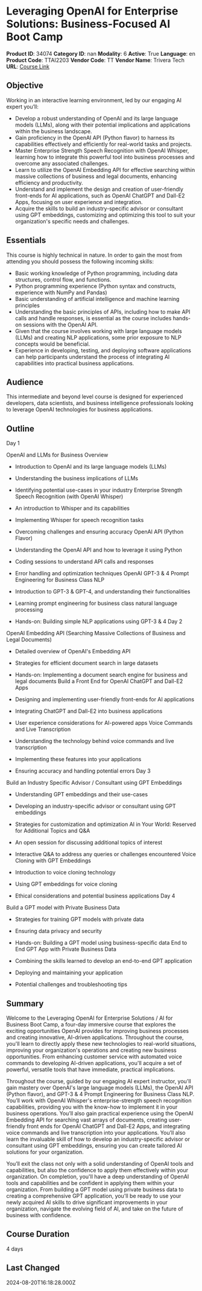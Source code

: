 # Leveraging OpenAI for Enterprise Solutions: Business-Focused AI Boot Camp

**Product ID**: 34074
**Category ID**: nan
**Modality**: 6
**Active**: True
**Language**: en
**Product Code**: TTAI2203
**Vendor Code**: TT
**Vendor Name**: Trivera Tech
**URL**: [Course Link](https://www.fastlaneus.com/course/triveratech-ttai2203)

## Objective
Working in an interactive learning environment, led by our engaging AI expert you’ll:



- Develop a robust understanding of OpenAI and its large language models (LLMs), along with their potential implications and applications within the business landscape.
- Gain proficiency in the OpenAI API (Python flavor) to harness its capabilities effectively and efficiently for real-world tasks and projects.
- Master Enterprise Strength Speech Recognition with OpenAI Whisper, learning how to integrate this powerful tool into business processes and overcome any associated challenges.
- Learn to utilize the OpenAI Embedding API for effective searching within massive collections of business and legal documents, enhancing efficiency and productivity.
- Understand and implement the design and creation of user-friendly front-ends for AI applications, such as OpenAI ChatGPT and Dall-E2 Apps, focusing on user experience and integration.
- Acquire the skills to build an industry-specific advisor or consultant using GPT embeddings, customizing and optimizing this tool to suit your organization's specific needs and challenges.

## Essentials
This course is highly technical in nature. In order to gain the most from attending you should possess the following incoming skills:



- Basic working knowledge of Python programming, including data structures, control flow, and functions.
- Python programming experience (Python syntax and constructs, experience with NumPy and Pandas)
- Basic understanding of artificial intelligence and machine learning principles
- Understanding the basic principles of APIs, including how to make API calls and handle responses, is essential as the course includes hands-on sessions with the OpenAI API.
- Given that the course involves working with large language models (LLMs) and creating NLP applications, some prior exposure to NLP concepts would be beneficial.
- Experience in developing, testing, and deploying software applications can help participants understand the process of integrating AI capabilities into practical business applications.

## Audience
This intermediate and beyond level course is designed for experienced developers, data scientists, and business intelligence professionals looking to leverage OpenAI technologies for business applications.

## Outline
Day 1


OpenAI and LLMs for Business Overview



- Introduction to OpenAI and its large language models (LLMs)
- Understanding the business implications of LLMs
- Identifying potential use-cases in your industry
Enterprise Strength Speech Recognition (with OpenAI Whisper)



- An introduction to Whisper and its capabilities
- Implementing Whisper for speech recognition tasks
- Overcoming challenges and ensuring accuracy
OpenAI API (Python Flavor)



- Understanding the OpenAI API and how to leverage it using Python
- Coding sessions to understand API calls and responses
- Error handling and optimization techniques
OpenAI GPT-3 & 4 Prompt Engineering for Business Class NLP



- Introduction to GPT-3 & GPT-4, and understanding their functionalities
- Learning prompt engineering for business class natural language processing
- Hands-on: Building simple NLP applications using GPT-3 & 4
Day 2


OpenAI Embedding API (Searching Massive Collections of Business and Legal Documents)



- Detailed overview of OpenAI's Embedding API
- Strategies for efficient document search in large datasets
- Hands-on: Implementing a document search engine for business and legal documents
Build a Front End for OpenAI ChatGPT and Dall-E2 Apps



- Designing and implementing user-friendly front-ends for AI applications
- Integrating ChatGPT and Dall-E2 into business applications
- User experience considerations for AI-powered apps
Voice Commands and Live Transcription



- Understanding the technology behind voice commands and live transcription
- Implementing these features into your applications
- Ensuring accuracy and handling potential errors
Day 3


Build an Industry Specific Advisor / Consultant using GPT Embeddings



- Understanding GPT embeddings and their use-cases
- Developing an industry-specific advisor or consultant using GPT embeddings
- Strategies for customization and optimization
AI in Your World: Reserved for Additional Topics and Q&A



- An open session for discussing additional topics of interest
- Interactive Q&A to address any queries or challenges encountered
Voice Cloning with GPT Embeddings



- Introduction to voice cloning technology
- Using GPT embeddings for voice cloning
- Ethical considerations and potential business applications
Day 4


Build a GPT model with Private Business Data



- Strategies for training GPT models with private data
- Ensuring data privacy and security
- Hands-on: Building a GPT model using business-specific data
End to End GPT App with Private Business Data



- Combining the skills learned to develop an end-to-end GPT application
- Deploying and maintaining your application
- Potential challenges and troubleshooting tips

## Summary
Welcome to the Leveraging OpenAI for Enterprise Solutions / AI for Business Boot Camp, a four-day immersive course that explores the exciting opportunities OpenAI provides for improving business processes and creating innovative, AI-driven applications. Throughout the course, you'll learn to directly apply these new technologies to real-world situations, improving your organization's operations and creating new business opportunities. From enhancing customer service with automated voice commands to developing AI-driven applications, you'll acquire a set of powerful, versatile tools that have immediate, practical implications.

Throughout the course, guided by our engaging AI expert instructor, you'll gain mastery over OpenAI's large language models (LLMs), the OpenAI API (Python flavor), and GPT-3 & 4 Prompt Engineering for Business Class NLP. You’ll work with OpenAI Whisper's enterprise-strength speech recognition capabilities, providing you with the know-how to implement it in your business operations. You’ll also gain practical experience using the OpenAI Embedding API for searching vast arrays of documents, creating user-friendly front ends for OpenAI ChatGPT and Dall-E2 Apps, and integrating voice commands and live transcription into your applications. You’ll also learn the invaluable skill of how to develop an industry-specific advisor or consultant using GPT embeddings, ensuring you can create tailored AI solutions for your organization.

You’ll exit the class not only with a solid understanding of OpenAI tools and capabilities, but also the confidence to apply them effectively within your organization. On completion, you'll have a deep understanding of OpenAI tools and capabilities and be confident in applying them within your organization. From building a GPT model using private business data to creating a comprehensive GPT application, you'll be ready to use your newly acquired AI skills to drive significant improvements in your organization, navigate the evolving field of AI, and take on the future of business with confidence.

## Course Duration
4 days

## Last Changed
2024-08-20T16:18:28.000Z
